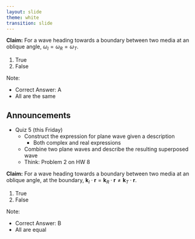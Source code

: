 ```yaml
---
layout: slide
theme: white
transition: slide
---
```



<section data-markdown>

**Claim:** For a wave heading towards a boundary between two media at an oblique angle, $\omega_I = \omega_R = \omega_T$.

1. True
2. False

Note:
* Correct Answer: A
* All are the same

</section>

<section data-markdown>

## Announcements

* Quiz 5 (this Friday)
  * Construct the expression for plane wave given a description
    * Both complex and real expressions
  * Combine two plane waves and describe the resulting superposed wave
  * Think: Problem 2 on HW 8

</section>

<section data-markdown>

**Claim:** For a wave heading towards a boundary between two media at an oblique angle, at the boundary, $\mathbf{k}_I\cdot\mathbf{r} = \mathbf{k}_R\cdot\mathbf{r} \neq \mathbf{k}_T\cdot\mathbf{r}$.

1. True
2. False

Note:
* Correct Answer: B
* All are equal

</section>
